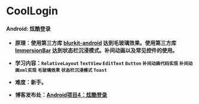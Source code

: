 # CoolLogin
#### Android: 炫酷登录

- **原理：使用第三方库 [blurkit-android](https://github.com/CameraKit/blurkit-android) 达到毛玻璃效果。使用第三方库 [ImmersionBar](https://github.com/gyf-dev/ImmersionBar) 达到状态栏沉浸模式。补间动画以及常见控件的使用。**

- **学习内容：`RelativeLayout` `TextView` `EditText` `Button` `补间动画代码实现` `补间动画xml实现`  `毛玻璃效果` `状态栏沉浸模式` `Toast`**

- **难度：新手。**

- **博客发布处：[Android项目4：炫酷登录](https://fanandjiu.com/Android%E9%A1%B9%E7%9B%AE4%EF%BC%9A%E7%82%AB%E9%85%B7%E7%99%BB%E5%BD%95/#more)**


